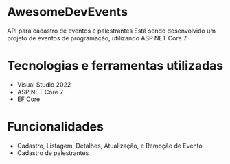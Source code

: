 # AwesomeDevEvents
API para cadastro de eventos e palestrantes
Está sendo desenvolvido um projeto de eventos de programação, utilizando ASP.NET Core 7.

# Tecnologias e ferramentas utilizadas
- Visual Studio 2022
- ASP.NET Core 7
- EF Core

# Funcionalidades
- Cadastro, Listagem, Detalhes, Atualização, e Remoção de Evento
- Cadastro de palestrantes
